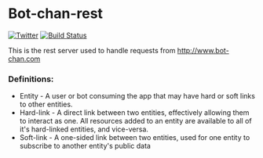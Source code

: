 # Bot-chan-rest
[![Twitter](https://img.shields.io/badge/twitter-@4Ply_ZA-blue.svg)](https://twitter.com/4Ply_ZA)
[![Build Status](https://travis-ci.org/4Ply/Bot-chan-rest.svg?branch=master)](https://travis-ci.org/4Ply/Bot-chan-rest)


This is the rest server used to handle requests from http://www.bot-chan.com


### Definitions:
* Entity - A user or bot consuming the app that may have hard or soft links to other entities.
* Hard-link - A direct link between two entities, effectively allowing them to interact as one. All resources added to an entity are available to all of it's hard-linked entities, and vice-versa. 
* Soft-link - A one-sided link between two entities, used for one entity to subscribe to another entity's public data
